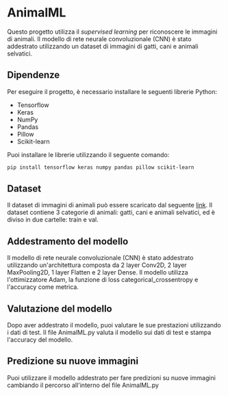 # AnimalML

Questo progetto utilizza il _supervised learning_ per riconoscere le immagini di animali. Il modello di rete neurale convoluzionale (CNN) è stato addestrato utilizzando un dataset di immagini di gatti, cani e animali selvatici.

## Dipendenze

Per eseguire il progetto, è necessario installare le seguenti librerie Python:

- Tensorflow
- Keras
- NumPy
- Pandas
- Pillow
- Scikit-learn

Puoi installare le librerie utilizzando il seguente comando:

```bash
pip install tensorflow keras numpy pandas pillow scikit-learn
```
## Dataset

Il dataset di immagini di animali può essere scaricato dal seguente [link](https://www.kaggle.com/datasets/andrewmvd/animal-faces). Il dataset contiene 3 categorie di animali: gatti, cani e animali selvatici, ed è diviso in due cartelle: train e val.

## Addestramento del modello

Il modello di rete neurale convoluzionale (CNN) è stato addestrato utilizzando un'architettura composta da 2 layer Conv2D, 2 layer MaxPooling2D, 1 layer Flatten e 2 layer Dense. Il modello utilizza l'ottimizzatore Adam, la funzione di loss categorical_crossentropy e l'accuracy come metrica.

## Valutazione del modello

Dopo aver addestrato il modello, puoi valutare le sue prestazioni utilizzando i dati di test. Il file AnimalML.py valuta il modello sui dati di test e stampa l'accuracy del modello.

## Predizione su nuove immagini

Puoi utilizzare il modello addestrato per fare predizioni su nuove immagini cambiando il percorso all'interno del file AnimalML.py